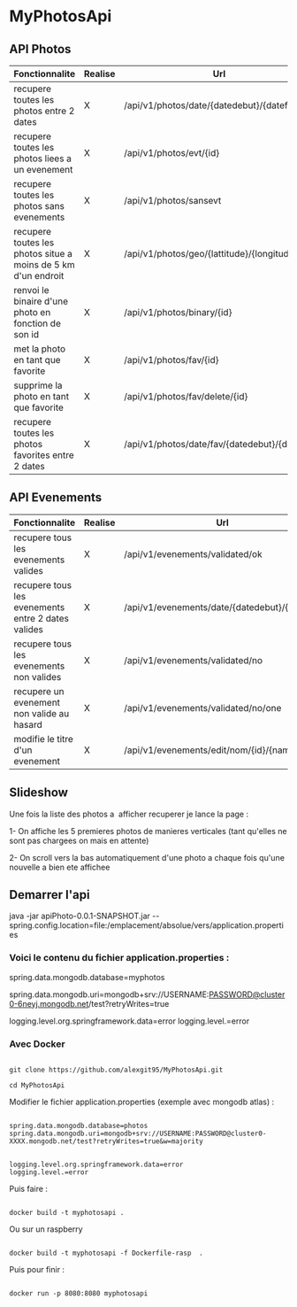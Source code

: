 # MyPhotosApi

## API Photos

| Fonctionnalite  | Realise | Url |
| ------------- | ------------- |  ------------- | 
| recupere toutes les photos entre 2 dates | X | /api/v1/photos/date/{datedebut}/{datefin} |
| recupere toutes les photos liees a  un evenement | X | /api/v1/photos/evt/{id} |
| recupere toutes les photos sans evenements | X | /api/v1/photos/sansevt |
| recupere toutes les photos situe a  moins de 5 km d'un endroit  | X | /api/v1/photos/geo/{lattitude}/{longitude} |
| renvoi le binaire d'une photo en fonction de son id  | X | /api/v1/photos/binary/{id} |
| met la photo en tant que favorite  | X | /api/v1/photos/fav/{id} |
| supprime la photo en tant que favorite  | X | /api/v1/photos/fav/delete/{id} |
| recupere toutes les photos favorites entre 2 dates | X | /api/v1/photos/date/fav/{datedebut}/{datefin} |

## API Evenements

| Fonctionnalite  | Realise | Url |
| ------------- | ------------- | ------------- | 
| recupere tous les evenements valides | X | /api/v1/evenements/validated/ok |
| recupere tous les evenements entre 2 dates valides | X | /api/v1/evenements/date/{datedebut}/{datefin} |
| recupere tous les evenements non valides | X | /api/v1/evenements/validated/no |
| recupere un evenement non valide au hasard | X | /api/v1/evenements/validated/no/one |
| modifie le titre d'un evenement | X | /api/v1/evenements/edit/nom/{id}/{name} |

## Slideshow

Une fois la liste des photos a  afficher recuperer je lance la page :

1- On affiche les 5 premieres photos de manieres verticales (tant qu'elles ne sont pas chargees on mais en attente)

2- On scroll vers la bas automatiquement d'une photo a chaque fois qu'une nouvelle a bien ete affichee


## Demarrer l'api

java -jar apiPhoto-0.0.1-SNAPSHOT.jar --spring.config.location=file:/emplacement/absolue/vers/application.properties

### Voici le contenu du fichier application.properties :

spring.data.mongodb.database=myphotos

spring.data.mongodb.uri=mongodb+srv://USERNAME:PASSWORD@cluster0-6neyj.mongodb.net/test?retryWrites=true

logging.level.org.springframework.data=error
logging.level.=error


### Avec Docker


```

git clone https://github.com/alexgit95/MyPhotosApi.git

cd MyPhotosApi

```

Modifier le fichier application.properties (exemple avec mongodb atlas) :

```

spring.data.mongodb.database=photos
spring.data.mongodb.uri=mongodb+srv://USERNAME:PASSWORD@cluster0-XXXX.mongodb.net/test?retryWrites=true&w=majority


logging.level.org.springframework.data=error
logging.level.=error

```

Puis faire :

```

docker build -t myphotosapi .

```

Ou sur un raspberry

```

docker build -t myphotosapi -f Dockerfile-rasp  .

```

Puis pour finir :

```

docker run -p 8080:8080 myphotosapi

```


